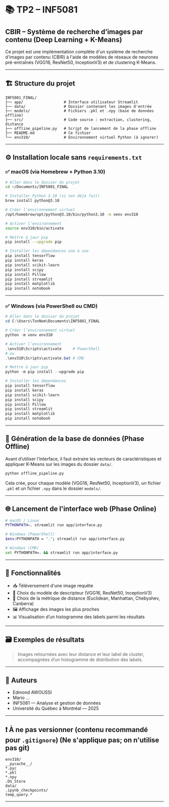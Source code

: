 # 📚 TP2 – INF5081  
## CBIR – Système de recherche d’images par contenu (Deep Learning + K-Means)

Ce projet est une implémentation complète d'un système de recherche d'images par contenu (CBIR) à l'aide de modèles de réseaux de neurones pré-entraînés (VGG16, ResNet50, InceptionV3) et de clustering K-Means.

---

## 🏗️ Structure du projet

```
INF5081_FINAL/
├── app/                  # Interface utilisateur Streamlit
├── data/                 # Dossier contenant les images d'entrée
├── models/               # Fichiers .pkl et .npy (base de données offline)
├── src/                  # Code source : extraction, clustering, distance
├── offline_pipeline.py   # Script de lancement de la phase offline
├── README.md             # Ce fichier
└── env310/               # Environnement virtuel Python (à ignorer)
```

---

## ⚙️ Installation locale sans `requirements.txt`

### ✅ macOS (via Homebrew + Python 3.10)

```bash
# Aller dans le dossier du projet
cd ~/Documents/INF5081_FINAL

# Installer Python 3.10 (si non déjà fait)
brew install python@3.10

# Créer l’environnement virtuel
/opt/homebrew/opt/python@3.10/bin/python3.10 -m venv env310

# Activer l’environnement
source env310/bin/activate

# Mettre à jour pip
pip install --upgrade pip

# Installer les dépendances une à une
pip install tensorflow
pip install keras
pip install scikit-learn
pip install scipy
pip install Pillow
pip install streamlit
pip install matplotlib
pip install notebook
```

---

### ✅ Windows (via PowerShell ou CMD)

```powershell
# Aller dans le dossier du projet
cd C:\Users\TonNom\Documents\INF5081_FINAL

# Créer l’environnement virtuel
python -m venv env310

# Activer l’environnement
.\env310\Scripts\activate     # PowerShell
# ou
.\env310\Scripts\activate.bat # CMD

# Mettre à jour pip
python -m pip install --upgrade pip

# Installer les dépendances
pip install tensorflow
pip install keras
pip install scikit-learn
pip install scipy
pip install Pillow
pip install streamlit
pip install matplotlib
pip install notebook
```

---

## 🔁 Génération de la base de données (Phase Offline)

Avant d’utiliser l’interface, il faut extraire les vecteurs de caractéristiques et appliquer K-Means sur les images du dossier `data/`.

```bash
python offline_pipeline.py
```

Cela crée, pour chaque modèle (VGG16, ResNet50, InceptionV3), un fichier `.pkl` et un fichier `.npy` dans le dossier `models/`.

---

## 🌐 Lancement de l'interface web (Phase Online)

```bash
# macOS / Linux
PYTHONPATH=. streamlit run app/interface.py

# Windows (PowerShell)
$env:PYTHONPATH = "."; streamlit run app/interface.py

# Windows (CMD)
set PYTHONPATH=. && streamlit run app/interface.py
```

---

## 🧪 Fonctionnalités

- 📥 Téléversement d'une image requête
- 🧠 Choix du modèle de descripteur (VGG16, ResNet50, InceptionV3)
- 📏 Choix de la métrique de distance (Euclidean, Manhattan, Chebyshev, Canberra)
- 🖼️ Affichage des images les plus proches
- 📊 Visualisation d’un histogramme des labels parmi les résultats

---

## 🗃️ Exemples de résultats

> Images retournées avec leur distance et leur label de cluster, accompagnées d’un histogramme de distribution des labels.

---

## 📝 Auteurs

- Edmond AWOUSSI 
- Mario ... 
- INF5081 — Analyse et gestion de données  
- Université du Québec à Montréal — 2025

---

## ❗ À ne pas versionner (contenu recommandé pour `.gitignore`) (Ne s'applique pas; on n'utilise pas git)

```gitignore
env310/
__pycache__/
*.pyc
*.pkl
*.npy
.DS_Store
data/
.ipynb_checkpoints/
temp_query.*
```

---

